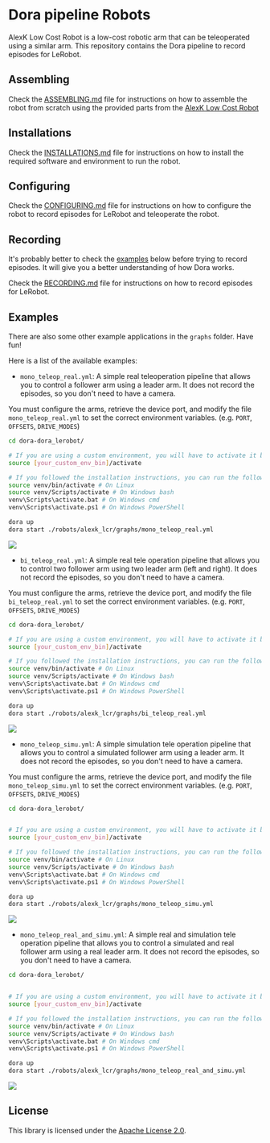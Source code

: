 # Dora pipeline Robots

AlexK Low Cost Robot is a low-cost robotic arm that can be teleoperated using a similar arm. This repository contains
the Dora pipeline to record episodes for LeRobot.

## Assembling

Check the [ASSEMBLING.md](ASSEMBLING.md) file for instructions on how to assemble the robot from scratch using the
provided parts from the [AlexK Low Cost Robot](https://github.com/AlexanderKoch-Koch/low_cost_robot)

## Installations

Check the [INSTALLATIONS.md](INSTALLATION.md) file for instructions on how to install the required software and
environment
to run the robot.

## Configuring

Check the [CONFIGURING.md](CONFIGURING.md) file for instructions on how to configure the robot to record episodes for
LeRobot and teleoperate the robot.

## Recording

It's probably better to check the [examples](#examples) below before trying to record episodes. It will give you a better
understanding of how Dora works.

Check the [RECORDING.md](RECORDING.md) file for instructions on how to record episodes for LeRobot.

## Examples

There are also some other example applications in the `graphs` folder. Have fun!

Here is a list of the available examples:

- `mono_teleop_real.yml`: A simple real teleoperation pipeline that allows you to control a follower arm using a leader
  arm. It
  does not record the episodes, so you don't need to have a camera.

You must configure the arms, retrieve the device port, and modify the file `mono_teleop_real.yml` to set the correct
environment variables. (e.g. `PORT`, `OFFSETS`, `DRIVE_MODES`)

```bash
cd dora-dora_lerobot/

# If you are using a custom environment, you will have to activate it before running the command
source [your_custom_env_bin]/activate

# If you followed the installation instructions, you can run the following command
source venv/bin/activate # On Linux
source venv/Scripts/activate # On Windows bash
venv\Scripts\activate.bat # On Windows cmd
venv\Scripts\activate.ps1 # On Windows PowerShell

dora up
dora start ./robots/alexk_lcr/graphs/mono_teleop_real.yml
```

[![](https://mermaid.ink/img/pako:eNqVUrFuwyAQ_RXEnMjt6qFD1bVTu4UIXc3ZRjpzFgZFVZR_L-A4TWtLVRng7vHe44A7y4YNylqK62iJT00PPoj3Z-WEoMZrQjDol8y6gH5kgoAL1DIlWaZM8aPzMPZCa23YQ1rEIQfHzL3fDXZAf50zqUSFJUQWVAWoBktkp-rx4aDULa4KD51RrkzbCrHfizES6ZEnGyy7BDxtXGipvvAXKkxiwdf6jSeYLX9bzOifBv-r_vu1Vx-SRR3DnSgVcfI2oP4Jr73kTqbzB7AmdcM5eysZehxQyTqFBluIFJRU7pKoEAO_fbpG1sFH3EnPsetl3QJNKYujScW8WEi_PdxQNDawf537rbTd5QtKFuLT?type=png)](https://mermaid.live/edit#pako:eNqVUrFuwyAQ_RXEnMjt6qFD1bVTu4UIXc3ZRjpzFgZFVZR_L-A4TWtLVRng7vHe44A7y4YNylqK62iJT00PPoj3Z-WEoMZrQjDol8y6gH5kgoAL1DIlWaZM8aPzMPZCa23YQ1rEIQfHzL3fDXZAf50zqUSFJUQWVAWoBktkp-rx4aDULa4KD51RrkzbCrHfizES6ZEnGyy7BDxtXGipvvAXKkxiwdf6jSeYLX9bzOifBv-r_vu1Vx-SRR3DnSgVcfI2oP4Jr73kTqbzB7AmdcM5eysZehxQyTqFBluIFJRU7pKoEAO_fbpG1sFH3EnPsetl3QJNKYujScW8WEi_PdxQNDawf537rbTd5QtKFuLT)

- `bi_teleop_real.yml`: A simple real tele operation pipeline that allows you to control two follower arm using two
  leader arm
  (left and right). It does not record the episodes, so you don't need to have a camera.

You must configure the arms, retrieve the device port, and modify the file `bi_teleop_real.yml` to set the correct
environment variables. (e.g. `PORT`, `OFFSETS`, `DRIVE_MODES`)

```bash
cd dora-dora_lerobot/

# If you are using a custom environment, you will have to activate it before running the command
source [your_custom_env_bin]/activate

# If you followed the installation instructions, you can run the following command
source venv/bin/activate # On Linux
source venv/Scripts/activate # On Windows bash
venv\Scripts\activate.bat # On Windows cmd
venv\Scripts\activate.ps1 # On Windows PowerShell

dora up
dora start ./robots/alexk_lcr/graphs/bi_teleop_real.yml
```

[![](https://mermaid.ink/img/pako:eNqlVMFugzAM_ZUo51ZsVw47TLvutN2aKcqIgUghQcFRNVX995lQ2oJgWzsOxrz4vdgmzoEXXgPPOTs9pfX7olYB2fuzcIzZIkgLJZJRGsIEMg4htN4qhAleeksql-BgqnouMGALCsPCRaKLn1VQbc2klNoHRS-2652PnnG9iqaBcLJ9UPJSFGM9IUtA1hhrTZc9PuyEOPtZigOnhUtmmcG2W9ZGa2XrO4PGOwKefmzRWEdijiTVsRFfUVrr7LDDXGxA_yZ1R1nz3zmX7emVV1d0ymkfDIKcwquqtyW1fpxu7_Yvx_C2fi-K3VPb8gD9p-VzXb7hlFGjjKbZP_T7CI41NCB4Tq6GUkWLggt3pFAV0b99uYLnGCJsePCxqnleKtvRV2w1pfRiFE1ic0ZBG_Thdbhd0iVz_AYd7pxh?type=png)](https://mermaid.live/edit#pako:eNqlVMFugzAM_ZUo51ZsVw47TLvutN2aKcqIgUghQcFRNVX995lQ2oJgWzsOxrz4vdgmzoEXXgPPOTs9pfX7olYB2fuzcIzZIkgLJZJRGsIEMg4htN4qhAleeksql-BgqnouMGALCsPCRaKLn1VQbc2klNoHRS-2652PnnG9iqaBcLJ9UPJSFGM9IUtA1hhrTZc9PuyEOPtZigOnhUtmmcG2W9ZGa2XrO4PGOwKefmzRWEdijiTVsRFfUVrr7LDDXGxA_yZ1R1nz3zmX7emVV1d0ymkfDIKcwquqtyW1fpxu7_Yvx_C2fi-K3VPb8gD9p-VzXb7hlFGjjKbZP_T7CI41NCB4Tq6GUkWLggt3pFAV0b99uYLnGCJsePCxqnleKtvRV2w1pfRiFE1ic0ZBG_Thdbhd0iVz_AYd7pxh)

- `mono_teleop_simu.yml`: A simple simulation tele operation pipeline that allows you to control a simulated follower
  arm using a leader arm. It does not record the episodes, so you don't need to have a camera.

You must configure the arms, retrieve the device port, and modify the file `mono_teleop_simu.yml` to set the correct
environment variables. (e.g. `PORT`, `OFFSETS`, `DRIVE_MODES`)

```bash
cd dora-dora_lerobot/


# If you are using a custom environment, you will have to activate it before running the command
source [your_custom_env_bin]/activate

# If you followed the installation instructions, you can run the following command
source venv/bin/activate # On Linux
source venv/Scripts/activate # On Windows bash
venv\Scripts\activate.bat # On Windows cmd
venv\Scripts\activate.ps1 # On Windows PowerShell

dora up
dora start ./robots/alexk_lcr/graphs/mono_teleop_simu.yml
```

[![](https://mermaid.ink/img/pako:eNp1UstuwyAQ_JUV50Rurz70UPXaU3sLEdqatY2KwcKgqIry711w4ubhcoDdYWZ3eBxF4zWJWsB5tNYfmh5DhM9X6QBsE5Ql1BQumXGRwugtRrpArbcsy5QpfXUBxx6UUtoH5AV2Odhn7vVuNAOF85xJJSosgCyoClANxlozVc9POymXuCo8clq6Mt26gO0Womm-AScYk7Vq9JOJxjveeFk50Jxl1UJk5Yw-au-Ov2a1lFpt_HdR_yuL9TXBXffM7TxedWHXh2AiqVv4sZbYCG47oNH88sdcW4rY00BS1BxqajHZKIV0J6Ziiv7jxzWijiHRRgSful7ULdqJszRqNvNmkF92WFDSJvrwPv-t8sVOv4Qz2jk?type=png)](https://mermaid.live/edit#pako:eNp1UstuwyAQ_JUV50Rurz70UPXaU3sLEdqatY2KwcKgqIry711w4ubhcoDdYWZ3eBxF4zWJWsB5tNYfmh5DhM9X6QBsE5Ql1BQumXGRwugtRrpArbcsy5QpfXUBxx6UUtoH5AV2Odhn7vVuNAOF85xJJSosgCyoClANxlozVc9POymXuCo8clq6Mt26gO0Womm-AScYk7Vq9JOJxjveeFk50Jxl1UJk5Yw-au-Ov2a1lFpt_HdR_yuL9TXBXffM7TxedWHXh2AiqVv4sZbYCG47oNH88sdcW4rY00BS1BxqajHZKIV0J6Ziiv7jxzWijiHRRgSful7ULdqJszRqNvNmkF92WFDSJvrwPv-t8sVOv4Qz2jk)

- `mono_teleop_real_and_simu.yml`: A simple real and simulation tele operation pipeline that allows you to control a
  simulated and real follower arm using a real leader arm. It does not record the episodes, so you don't need to have a
  camera.

```bash
cd dora-dora_lerobot/


# If you are using a custom environment, you will have to activate it before running the command
source [your_custom_env_bin]/activate

# If you followed the installation instructions, you can run the following command
source venv/bin/activate # On Linux
source venv/Scripts/activate # On Windows bash
venv\Scripts\activate.bat # On Windows cmd
venv\Scripts\activate.ps1 # On Windows PowerShell

dora up
dora start ./robots/alexk_lcr/graphs/mono_teleop_real_and_simu.yml
```

[![](https://mermaid.ink/img/pako:eNqdU8luwyAQ_RXEOZHbqw89VL321N5ChKjBMSqLxaKoivLvHXCM3IS0lX3Aw-O9YRbmhDvLBW4xuny9ssduYC6g92diEFKdo0owLty8kyYIN1rFgpih3iqQVSnUSx2veRfQx4-DY-OAKKXcOgY_tEvGPgmWp0FqUE1rImUrsxBKgiYDjZZKSd88PuwIKXaTecJwYvJSCQVttyjI7hMxj8aoFB2tl0FaAwdPlRLM4qQrVNAWpzf6StEml9cuJvRfDm5SgPQKf9mSWoXyvdVUf2lmEh0sW4gg4qOT0Oaf8D1fq3Muz2hdLn_Kc_fvqmrBrK5FVuMNhhg0kxxm75TuIDgMQguCWzC56FlUgWBizkBlMdi3L9PhNrgoNtjZeBhw2zPlYRdHDkG9SAbjogsquAzWvU7TnYf8_A1wbWmM?type=png)](https://mermaid.live/edit#pako:eNqdU8luwyAQ_RXEOZHbqw89VL321N5ChKjBMSqLxaKoivLvHXCM3IS0lX3Aw-O9YRbmhDvLBW4xuny9ssduYC6g92diEFKdo0owLty8kyYIN1rFgpih3iqQVSnUSx2veRfQx4-DY-OAKKXcOgY_tEvGPgmWp0FqUE1rImUrsxBKgiYDjZZKSd88PuwIKXaTecJwYvJSCQVttyjI7hMxj8aoFB2tl0FaAwdPlRLM4qQrVNAWpzf6StEml9cuJvRfDm5SgPQKf9mSWoXyvdVUf2lmEh0sW4gg4qOT0Oaf8D1fq3Muz2hdLn_Kc_fvqmrBrK5FVuMNhhg0kxxm75TuIDgMQguCWzC56FlUgWBizkBlMdi3L9PhNrgoNtjZeBhw2zPlYRdHDkG9SAbjogsquAzWvU7TnYf8_A1wbWmM)

## License

This library is licensed under the [Apache License 2.0](../../LICENSE).
